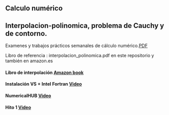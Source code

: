## Calculo numérico

## Interpolacion-polinomica, problema de Cauchy y de contorno.
Examenes y trabajos prácticos semanales de cálculo numérico.[PDF](https://github.com/jahrWork/Calculo-Numerico-3-CTA/blob/master/hitos%20semanales/weekly_milestones.pdf)

Libro de referencia :  interpolacion_polinomica.pdf en este repositorio y también en amazon.es

#### Libro de interpolación [Amazon book](https://www.amazon.es/Interpolaci%C3%B3n-polin%C3%B3mica-espectrales-Aplicaci%C3%B3n-condiciones/dp/1076625592/ref=sr_1_1?__mk_es_ES=%C3%85M%C3%85%C5%BD%C3%95%C3%91&dchild=1&keywords=interpolacion+polinomica+hernandez&qid=1631172924&sr=8-1)
#### Instalación VS + Intel Fortran [Video](https://www.dropbox.com/s/c8yfn258ar45y3s/VS_installation.mp4?dl=0)
#### NumericalHUB [Video](https://www.dropbox.com/s/uf3v6vjdgj8cpto/NumericalHUB.mp4?dl=0)
#### Hito 1 [Video](https://www.dropbox.com/s/2jxhin7o5cvad5h/Milestone1.mp4?dl=0)



         
